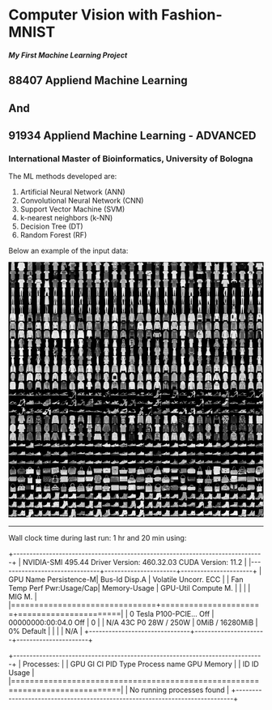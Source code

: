 # Computer Vision with Fashion-MNIST 

##### My First Machine Learning Project

## 88407 Appliend Machine Learning 
## And
## 91934 Appliend Machine Learning - ADVANCED

### International Master of Bioinformatics, University of Bologna


The ML methods developed are:

1. Artificial Neural Network (ANN)
2. Convolutional Neural Network (CNN)
2. Support Vector Machine (SVM)
3. k-nearest neighbors (k-NN)
4. Decision Tree (DT)
5. Random Forest (RF)

Below an example of the input data: 

![](https://raw.githubusercontent.com/ilante/AML_91934_exam/main/fashion-mnist-example-img.png)

---

Wall clock time during last run: 1 hr and 20 min using:

+-----------------------------------------------------------------------------+
| NVIDIA-SMI 495.44       Driver Version: 460.32.03    CUDA Version: 11.2     |
|-------------------------------+----------------------+----------------------+
| GPU  Name        Persistence-M| Bus-Id        Disp.A | Volatile Uncorr. ECC |
| Fan  Temp  Perf  Pwr:Usage/Cap|         Memory-Usage | GPU-Util  Compute M. |
|                               |                      |               MIG M. |
|===============================+======================+======================|
|   0  Tesla P100-PCIE...  Off  | 00000000:00:04.0 Off |                    0 |
| N/A   43C    P0    28W / 250W |      0MiB / 16280MiB |      0%      Default |
|                               |                      |                  N/A |
+-------------------------------+----------------------+----------------------+
                                                                               
+-----------------------------------------------------------------------------+
| Processes:                                                                  |
|  GPU   GI   CI        PID   Type   Process name                  GPU Memory |
|        ID   ID                                                   Usage      |
|=============================================================================|
|  No running processes found                                                 |
+-----------------------------------------------------------------------------+
